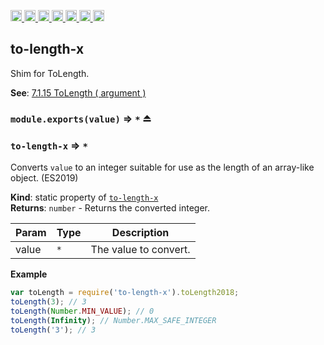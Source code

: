 <a
  href="https://travis-ci.org/Xotic750/to-length-x"
  title="Travis status">
<img
  src="https://travis-ci.org/Xotic750/to-length-x.svg?branch=master"
  alt="Travis status" height="18">
</a>
<a
  href="https://david-dm.org/Xotic750/to-length-x"
  title="Dependency status">
<img src="https://david-dm.org/Xotic750/to-length-x/status.svg"
  alt="Dependency status" height="18"/>
</a>
<a
  href="https://david-dm.org/Xotic750/to-length-x?type=dev"
  title="devDependency status">
<img src="https://david-dm.org/Xotic750/to-length-x/dev-status.svg"
  alt="devDependency status" height="18"/>
</a>
<a
  href="https://badge.fury.io/js/to-length-x"
  title="npm version">
<img src="https://badge.fury.io/js/to-length-x.svg"
  alt="npm version" height="18">
</a>
<a
  href="https://www.jsdelivr.com/package/npm/to-length-x"
  title="jsDelivr hits">
<img src="https://data.jsdelivr.com/v1/package/npm/to-length-x/badge?style=rounded"
  alt="jsDelivr hits" height="18">
</a>
<a
  href="https://bettercodehub.com/results/Xotic750/to-length-x"
  title="bettercodehub score">
<img src="https://bettercodehub.com/edge/badge/Xotic750/to-length-x?branch=master"
  alt="bettercodehub score" height="18">
</a>
<a
  href="https://coveralls.io/github/Xotic750/to-length-x?branch=master"
  title="Coverage Status">
<img src="https://coveralls.io/repos/github/Xotic750/to-length-x/badge.svg?branch=master"
  alt="Coverage Status" height="18">
</a>

<a name="module_to-length-x"></a>

## to-length-x

Shim for ToLength.

**See**: [7.1.15 ToLength ( argument )](http://www.ecma-international.org/ecma-262/6.0/#sec-tolength)

### `module.exports(value)` ⇒ <code>\*</code> ⏏

<a name="module_to-length-x"></a>

### `to-length-x` ⇒ <code>\*</code>

Converts `value` to an integer suitable for use as the length of an
array-like object. (ES2019)

**Kind**: static property of [<code>to-length-x</code>](#module_to-length-x)  
**Returns**: <code>number</code> - Returns the converted integer.

| Param | Type            | Description           |
| ----- | --------------- | --------------------- |
| value | <code>\*</code> | The value to convert. |

**Example**

```js
var toLength = require('to-length-x').toLength2018;
toLength(3); // 3
toLength(Number.MIN_VALUE); // 0
toLength(Infinity); // Number.MAX_SAFE_INTEGER
toLength('3'); // 3
```
